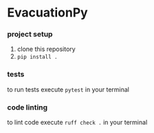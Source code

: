 # EvacuationPy

### project setup
1. clone this repository
2. `pip install .`

### tests
to run tests execute `pytest` in your terminal

### code linting
to lint code execute `ruff check .` in your terminal